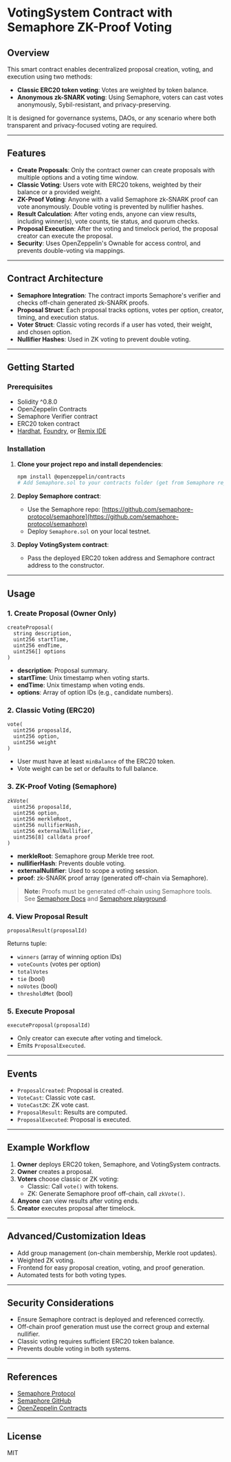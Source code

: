 # VotingSystem Contract with Semaphore ZK-Proof Voting

## Overview

This smart contract enables decentralized proposal creation, voting, and execution using two methods:

- **Classic ERC20 token voting**: Votes are weighted by token balance.
- **Anonymous zk-SNARK voting**: Using Semaphore, voters can cast votes anonymously, Sybil-resistant, and privacy-preserving.

It is designed for governance systems, DAOs, or any scenario where both transparent and privacy-focused voting are required.

---

## Features

- **Create Proposals**: Only the contract owner can create proposals with multiple options and a voting time window.
- **Classic Voting**: Users vote with ERC20 tokens, weighted by their balance or a provided weight.
- **ZK-Proof Voting**: Anyone with a valid Semaphore zk-SNARK proof can vote anonymously. Double voting is prevented by nullifier hashes.
- **Result Calculation**: After voting ends, anyone can view results, including winner(s), vote counts, tie status, and quorum checks.
- **Proposal Execution**: After the voting and timelock period, the proposal creator can execute the proposal.
- **Security**: Uses OpenZeppelin's Ownable for access control, and prevents double-voting via mappings.

---

## Contract Architecture

- **Semaphore Integration**: The contract imports Semaphore's verifier and checks off-chain generated zk-SNARK proofs.
- **Proposal Struct**: Each proposal tracks options, votes per option, creator, timing, and execution status.
- **Voter Struct**: Classic voting records if a user has voted, their weight, and chosen option.
- **Nullifier Hashes**: Used in ZK voting to prevent double voting.

---

## Getting Started

### Prerequisites

- Solidity ^0.8.0
- OpenZeppelin Contracts
- Semaphore Verifier contract
- ERC20 token contract
- [Hardhat](https://hardhat.org/), [Foundry](https://book.getfoundry.sh/), or [Remix IDE](https://remix.ethereum.org/)

### Installation

1. **Clone your project repo and install dependencies**:

   ```bash
   npm install @openzeppelin/contracts
   # Add Semaphore.sol to your contracts folder (get from Semaphore repo)
   ```

2. **Deploy Semaphore contract**:

   - Use the Semaphore repo: [https://github.com/semaphore-protocol/semaphore](https://github.com/semaphore-protocol/semaphore)
   - Deploy `Semaphore.sol` on your local testnet.

3. **Deploy VotingSystem contract**:
   - Pass the deployed ERC20 token address and Semaphore contract address to the constructor.

---

## Usage

### 1. Create Proposal (Owner Only)

```solidity
createProposal(
  string description,
  uint256 startTime,
  uint256 endTime,
  uint256[] options
)
```

- **description**: Proposal summary.
- **startTime**: Unix timestamp when voting starts.
- **endTime**: Unix timestamp when voting ends.
- **options**: Array of option IDs (e.g., candidate numbers).

### 2. Classic Voting (ERC20)

```solidity
vote(
  uint256 proposalId,
  uint256 option,
  uint256 weight
)
```

- User must have at least `minBalance` of the ERC20 token.
- Vote weight can be set or defaults to full balance.

### 3. ZK-Proof Voting (Semaphore)

```solidity
zkVote(
  uint256 proposalId,
  uint256 option,
  uint256 merkleRoot,
  uint256 nullifierHash,
  uint256 externalNullifier,
  uint256[8] calldata proof
)
```

- **merkleRoot**: Semaphore group Merkle tree root.
- **nullifierHash**: Prevents double voting.
- **externalNullifier**: Used to scope a voting session.
- **proof**: zk-SNARK proof array (generated off-chain via Semaphore).

> **Note:** Proofs must be generated off-chain using Semaphore tools. See [Semaphore Docs](https://docs.semaphore.appliedzkp.org/) and [Semaphore playground](https://semaphore.appliedzkp.org/).

### 4. View Proposal Result

```solidity
proposalResult(proposalId)
```

Returns tuple:

- `winners` (array of winning option IDs)
- `voteCounts` (votes per option)
- `totalVotes`
- `tie` (bool)
- `noVotes` (bool)
- `thresholdMet` (bool)

### 5. Execute Proposal

```solidity
executeProposal(proposalId)
```

- Only creator can execute after voting and timelock.
- Emits `ProposalExecuted`.

---

## Events

- `ProposalCreated`: Proposal is created.
- `VoteCast`: Classic vote cast.
- `VoteCastZK`: ZK vote cast.
- `ProposalResult`: Results are computed.
- `ProposalExecuted`: Proposal is executed.

---

## Example Workflow

1. **Owner** deploys ERC20 token, Semaphore, and VotingSystem contracts.
2. **Owner** creates a proposal.
3. **Voters** choose classic or ZK voting:
   - Classic: Call `vote()` with tokens.
   - ZK: Generate Semaphore proof off-chain, call `zkVote()`.
4. **Anyone** can view results after voting ends.
5. **Creator** executes proposal after timelock.

---

## Advanced/Customization Ideas

- Add group management (on-chain membership, Merkle root updates).
- Weighted ZK voting.
- Frontend for easy proposal creation, voting, and proof generation.
- Automated tests for both voting types.

---

## Security Considerations

- Ensure Semaphore contract is deployed and referenced correctly.
- Off-chain proof generation must use the correct group and external nullifier.
- Classic voting requires sufficient ERC20 token balance.
- Prevents double voting in both systems.

---

## References

- [Semaphore Protocol](https://semaphore.appliedzkp.org/)
- [Semaphore GitHub](https://github.com/semaphore-protocol/semaphore)
- [OpenZeppelin Contracts](https://github.com/OpenZeppelin/openzeppelin-contracts)

---

## License

MIT
